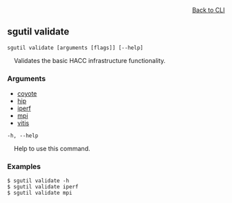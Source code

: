 <div id="readme" class="Box-body readme blob js-code-block-container">
<article class="markdown-body entry-content p-3 p-md-6" itemprop="text">
<p align="right">
<a href="https://github.com/fpgasystems/hacc/blob/main/cli/README.md#cli">Back to CLI</a>
</p>

## sgutil validate

<code>sgutil validate [arguments [flags]] [--help]</code>
<p>
  &nbsp; &nbsp; Validates the basic HACC infrastructure functionality.
</p>

### Arguments

* [coyote](./sgutil-validate-coyote.md#sgutil-validate-coyote)
* [hip](./sgutil-validate-hip.md#sgutil-validate-hip)
* [iperf](./sgutil-validate-iperf.md#sgutil-validate-iperf)
* [mpi](./sgutil-validate-mpi.md#sgutil-validate-mpi)
* [vitis](./sgutil-validate-vitis.md#sgutil-validate-vitis)

<code>-h, --help</code>
<p>
  &nbsp; &nbsp; Help to use this command.
</p>

<!-- <code>
  iperf
</code>
<p>
  &nbsp; &nbsp; Measures HACC network performance.
</p>

<code>
  mpi
</code>
<p>
  &nbsp; &nbsp; Validates MPI.
</p> -->

### Examples
```
$ sgutil validate -h
$ sgutil validate iperf
$ sgutil validate mpi
```